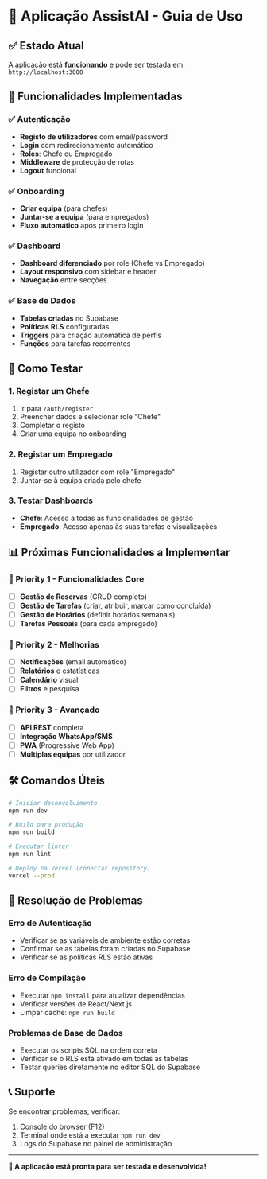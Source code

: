 # 🚀 Aplicação AssistAI - Guia de Uso

## ✅ Estado Atual
A aplicação está **funcionando** e pode ser testada em: `http://localhost:3000`

## 🎯 Funcionalidades Implementadas

### ✅ Autenticação
- **Registo de utilizadores** com email/password
- **Login** com redirecionamento automático
- **Roles**: Chefe ou Empregado
- **Middleware** de protecção de rotas
- **Logout** funcional

### ✅ Onboarding
- **Criar equipa** (para chefes)
- **Juntar-se a equipa** (para empregados)
- **Fluxo automático** após primeiro login

### ✅ Dashboard
- **Dashboard diferenciado** por role (Chefe vs Empregado)
- **Layout responsivo** com sidebar e header
- **Navegação** entre secções

### ✅ Base de Dados
- **Tabelas criadas** no Supabase
- **Políticas RLS** configuradas
- **Triggers** para criação automática de perfis
- **Funções** para tarefas recorrentes

## 🔧 Como Testar

### 1. Registar um Chefe
1. Ir para `/auth/register`
2. Preencher dados e selecionar role "Chefe"
3. Completar o registo
4. Criar uma equipa no onboarding

### 2. Registar um Empregado
1. Registar outro utilizador com role "Empregado"
2. Juntar-se à equipa criada pelo chefe

### 3. Testar Dashboards
- **Chefe**: Acesso a todas as funcionalidades de gestão
- **Empregado**: Acesso apenas às suas tarefas e visualizações

## 📊 Próximas Funcionalidades a Implementar

### 🎯 Priority 1 - Funcionalidades Core
- [ ] **Gestão de Reservas** (CRUD completo)
- [ ] **Gestão de Tarefas** (criar, atribuir, marcar como concluída)
- [ ] **Gestão de Horários** (definir horários semanais)
- [ ] **Tarefas Pessoais** (para cada empregado)

### 🎯 Priority 2 - Melhorias
- [ ] **Notificações** (email automático)
- [ ] **Relatórios** e estatísticas
- [ ] **Calendário** visual
- [ ] **Filtros** e pesquisa

### 🎯 Priority 3 - Avançado
- [ ] **API REST** completa
- [ ] **Integração WhatsApp/SMS**
- [ ] **PWA** (Progressive Web App)
- [ ] **Múltiplas equipas** por utilizador

## 🛠️ Comandos Úteis

```bash
# Iniciar desenvolvimento
npm run dev

# Build para produção
npm run build

# Executar linter
npm run lint

# Deploy na Vercel (conectar repository)
vercel --prod
```

## 🐛 Resolução de Problemas

### Erro de Autenticação
- Verificar se as variáveis de ambiente estão corretas
- Confirmar se as tabelas foram criadas no Supabase
- Verificar se as políticas RLS estão ativas

### Erro de Compilação
- Executar `npm install` para atualizar dependências
- Verificar versões de React/Next.js
- Limpar cache: `npm run build`

### Problemas de Base de Dados
- Executar os scripts SQL na ordem correta
- Verificar se o RLS está ativado em todas as tabelas
- Testar queries diretamente no editor SQL do Supabase

## 📞 Suporte
Se encontrar problemas, verificar:
1. Console do browser (F12)
2. Terminal onde está a executar `npm run dev`
3. Logs do Supabase no painel de administração

---

**🎉 A aplicação está pronta para ser testada e desenvolvida!**

